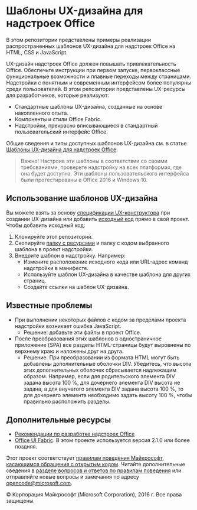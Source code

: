 # Шаблоны UX-дизайна для надстроек Office 

В этом репозитории представлены примеры реализации распространенных шаблонов UX-дизайна для надстроек Office на HTML, CSS и JavaScript.

UX-дизайн надстроек Office должен повышать привлекательность Office. Обеспечьте инструкции при первом запуске, первоклассные функциональные возможности и плавные переходы между страницами. Надстройки с понятным и современным интерфейсом более популярны среди пользователей. В этом репозитории представлены UX-ресурсы для разработчиков, которые реализуют:

* Стандартные шаблоны UX-дизайна, созданные на основе накопленного опыта.
* Компоненты и стили Office Fabric.
* Надстройки, прекрасно вписывающиеся в стандартный пользовательский интерфейс Office. 

Общие сведения и типы доступных шаблонов UX-дизайна см. в статье [Шаблоны UX-дизайна для надстроек Office](https://dev.office.com/docs/add-ins/design/ux-design-patterns).

> Важно! Настроив эти шаблоны в соответствии со своими требованиями, проверьте надстройку на всех платформах, где она будет доступна. Эти шаблоны пользовательского интерфейса были протестированы в Office 2016 и Windows 10.

## Использование шаблонов UX-дизайна

Вы можете взять за основу [спецификации UX-конструктора](https://github.com/OfficeDev/Office-Add-in-Design-Patterns/blob/master/Patterns/Source%20Files) при создании UX-дизайна или добавить [исходный код](https://github.com/OfficeDev/Office-Add-in-UX-Design-Patterns-Code/tree/master/templates) прямо в свой проект. Чтобы добавить исходный код:

1. Клонируйте этот репозиторий. 
2. Скопируйте [папку с ресурсами](https://github.com/OfficeDev/Office-Add-in-UX-Design-Pattern-Code/tree/master/assets) и папку с кодом выбранного шаблона в проект надстройки.  
3. Внедрите шаблон в надстройку. Например:
	- Измените расположение исходного кода или URL-адрес команд надстройки в манифесте.
	- Используйте шаблон UX-дизайна в качестве шаблона для других страниц.
	- Создайте ссылки на шаблон UX-дизайна.

## Известные проблемы

* При выполнении некоторых файлов с кодом за пределами проекта надстройки возникает ошибка JavaScript. 
	* Решение: добавьте эти файлы в проект Office. 
* После преобразования этих шаблонов в одностраничное приложение (SPA) все разделы HTML-страницы будут выровнены по верхнему краю и наложены друг на друга. 
	* Решение. При преобразовании из формата HTML могут быть добавлены дополнительные оболочки DIV. Убедитесь, что высота этих дополнительных оболочек сбрасывается надлежащим образом. Например, если для родительского элемента DIV задана высота 100 %, для дочернего элемента DIV высота не задана, а для внучатого элемента DIV задана высота 100 %, то для дочернего элемента необходимо задать высоту 100 %, чтобы правильно расположить разделы.    
	
## Дополнительные ресурсы

* [Рекомендации по разработке надстроек Office](https://dev.office.com/docs/add-ins/overview/add-in-development-best-practices)
* [Office UI Fabric](http://dev.office.com/fabric/). В этом проекте используется версия 2.1.0 или более поздняя.

Этот проект соответствует [правилам поведения Майкрософт, касающимся обращения с открытым кодом](https://opensource.microsoft.com/codeofconduct/). Читайте дополнительные сведения в [разделе вопросов и ответов по правилам поведения](https://opensource.microsoft.com/codeofconduct/faq/) или отправляйте новые вопросы и замечания по адресу [opencode@microsoft.com](mailto:opencode@microsoft.com).

© Корпорация Майкрософт (Microsoft Corporation), 2016 г. Все права защищены.



